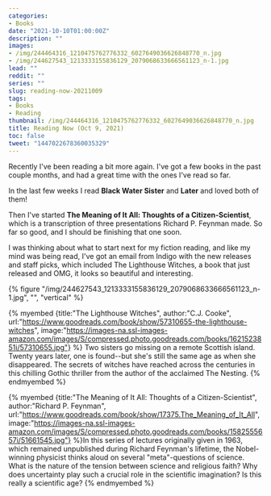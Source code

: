 ```yaml
---
categories:
- Books
date: "2021-10-10T01:00:00Z"
description: ""
images:
- /img/244464316_1210475762776332_6027649036626848770_n.jpg
- /img/244627543_1213333155836129_2079068633666561123_n-1.jpg
lead: ""
reddit: ""
series: ""
slug: reading-now-20211009
tags:
- Books
- Reading
thumbnail: /img/244464316_1210475762776332_6027649036626848770_n.jpg
title: Reading Now (Oct 9, 2021)
toc: false
tweet: "1447022678360035329"
---
```

Recently I've been reading a bit more again. I've got a few books in the past couple months, and had a great time with the ones I've read so far.

<!--more-->

In the last few weeks I read **Black Water Sister** and **Later** and loved both of them!

Then I've started **The Meaning of It All: Thoughts of a Citizen-Scientist**, which is a transcription of three presentations Richard P. Feynman made. So far so good, and I should be finishing that one soon.

I was thinking about what to start next for my fiction reading, and like my mind was being read, I've got an email from Indigo with the new releases and staff picks, which included The Lighthouse Witches, a book that just released and OMG, it looks so beautiful and interesting.

{% figure "/img/244627543_1213333155836129_2079068633666561123_n-1.jpg", "", "vertical" %}

{% myembed {title:"The Lighthouse Witches", author:"C.J.  Cooke", url:"https://www.goodreads.com/book/show/57310655-the-lighthouse-witches", image:"https://images-na.ssl-images-amazon.com/images/S/compressed.photo.goodreads.com/books/1621523851i/57310655.jpg"} %}
Two sisters go missing on a remote Scottish island. Twenty years later, one is found--but she's still the same age as when she disappeared. The secrets of witches have reached across the centuries in this chilling Gothic thriller from the author of the acclaimed The Nesting.
{% endmyembed %}

{% myembed {title:"The Meaning of It All: Thoughts of a Citizen-Scientist", author:"Richard P. Feynman", url:"https://www.goodreads.com/book/show/17375.The_Meaning_of_It_All", image:"https://images-na.ssl-images-amazon.com/images/S/compressed.photo.goodreads.com/books/1582555657i/51661545.jpg"} %}In this series of lectures originally given in 1963, which remained unpublished during Richard Feynman's lifetime, the Nobel-winning physicist thinks aloud on several "meta"-questions of science. What is the nature of the tension between science and religious faith? Why does uncertainty play such a crucial role in the scientific imagination? Is this really a scientific age?
{% endmyembed %}